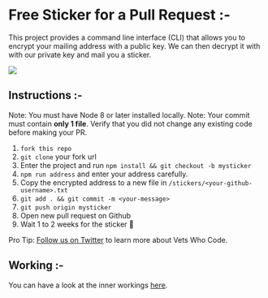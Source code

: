 # Free Sticker for a Pull Request :-

This project provides a command line interface (CLI) that allows you to encrypt your mailing address with a public key. We can then decrypt it with with our private key and mail you a sticker.

![](https://i.ibb.co/N22m19g/vwc-outlined.png)

## Instructions :-

Note: You must have Node 8 or later installed locally.
Note: Your commit must contain **only 1 file**. Verify that you did not change any existing code before making your PR.

1. `fork this repo`
1. `git clone` your fork url
1. Enter the project and run `npm install && git checkout -b mysticker`
1. `npm run address` and enter your address carefully.
1. Copy the encrypted address to a new file in `/stickers/<your-github-username>.txt`
1. `git add . && git commit -m <your-message>`
1. `git push origin mysticker`
1. Open new pull request on Github
1. Wait 1 to 2 weeks for the sticker 💌

Pro Tip: [Follow us on Twitter](https://twitter.com/vetswhocode) to learn more about Vets Who Code.

## Working :-

You can have a look at the inner workings [here](working.md).
